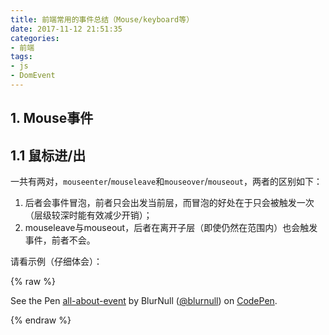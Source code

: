 ```yaml
---
title: 前端常用的事件总结（Mouse/keyboard等）
date: 2017-11-12 21:51:35
categories:
- 前端
tags:
- js
- DomEvent
---
```


## 1. Mouse事件

## 1.1 鼠标进/出
一共有两对，`mouseenter`/`mouseleave`和`mouseover`/`mouseout`，两者的区别如下：
1. 后者会事件冒泡，前者只会出发当前层，而冒泡的好处在于只会被触发一次（层级较深时能有效减少开销）；
2. mouseleave与mouseout，后者在离开子层（即使仍然在范围内）也会触发事件，前者不会。

请看示例（仔细体会）：

{% raw %}
<p data-height="265" data-theme-id="0" data-slug-hash="bYWBzv" data-default-tab="result" data-user="blurnull" data-embed-version="2" data-pen-title="all-about-event" class="codepen">See the Pen <a href="https://codepen.io/blurnull/pen/bYWBzv/">all-about-event</a> by BlurNull (<a href="https://codepen.io/blurnull">@blurnull</a>) on <a href="https://codepen.io">CodePen</a>.</p>
<script async src="https://production-assets.codepen.io/assets/embed/ei.js"></script>
{% endraw %}

<!-- more -->